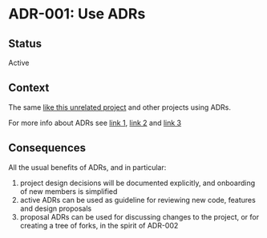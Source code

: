 # ADR-001: Use ADRs

## Status 

Active

## Context

The same [like this unrelated project](https://github.com/arachne-framework/architecture/blob/master/adr-001-use-adrs.md) and other projects using ADRs.

For more info about ADRs see [link 1][1], [link 2][2] and [link 3][3] 

## Consequences

All the usual benefits of ADRs, and in particular:

1. project design decisions will be documented explicitly, and onboarding of new members is simplified
2. active ADRs can be used as guideline for reviewing new code, features and design proposals
3. proposal ADRs can be used for discussing changes to the project, or for creating a tree of forks, in the spirit of ADR-002

[1]: https://adr.github.io/ "ADR group"
[2]: https://docs.aws.amazon.com/pdfs/prescriptive-guidance/latest/architectural-decision-records/architectural-decision-records.pdf "AWS recomendation"
[3]: https://github.com/joelparkerhenderson/architecture-decision-record#what-is-an-architecture-decision-record "ADR overview"


